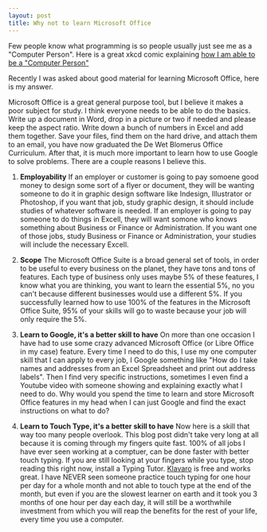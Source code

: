 ```yaml
---
layout: post
title: Why not to learn Microsoft Office
---
```

Few people know what programming is so people usually just see me as a "Computer Person". Here is a great xkcd comic explaining
<a href='https://xkcd.com/627/' target='_blank'>how I am able to be a "Computer Person"</a>

Recently I was asked about good material for learning Microsoft Office, here is my answer.

Microsoft Office is a great general purpose tool, but I believe it makes a poor subject for study. I think everyone needs to be able to do the basics. Write up a document in Word, drop in a picture or two if needed and please keep the aspect ratio. Write down a bunch of numbers in Excel and add them together. Save your files, find them on the hard drive, and attach them to an email, you have now graduated the De Wet Blomerus Office Curriculum. After that, it is much more important to learn how to use Google to solve problems. There are a couple reasons I believe this.

1. **Employability**
If an employer or customer is going to pay somoene good money to design some sort of a flyer or document, they will be wanting someone to do it in graphic design software like Indesign, Illustrator or Photoshop, if you want that job, study graphic design, it should include studies of whatever software is needed. If an employer is going to pay someone to do things in Excell, they will want somone who knows something about Business or Finance or Administration. If you want one of those jobs, study Business or Finance or Administration, your studies will include the necessary Excell.

2. **Scope**
The Microsoft Office Suite is a broad general set of tools, in order to be useful to every business on the planet, they have tons and tons of features. Each type of business only uses maybe 5% of these features, I know what you are thinking, you want to learn the essential 5%, no you can't because different businesses would use a different 5%. If you successfully learned how to use 100% of the features in the Microsoft Office Suite, 95% of your skills will go to waste because your job will only require the 5%.

3. **Learn to Google, it's a better skill to have**
On more than one occasion I have had to use some crazy advanced Microsoft Office (or Libre Office in my case) feature. Every time I need to do this, I use my one computer skill that I can apply to every job, I Google something like "How do I take names and addresses from an Excel Spreadsheet and print out address labels". Then I find very specific instructions, sometimes I even find a Youtube video with someone showing and explaining exactly what I need to do. Why would you spend the time to learn and store Microsoft Office features in my head when I can just Google and find the exact instructions on what to do?

4. **Learn to Touch Type, it's a better skill to have**
Now here is a skill that way too many people overlook. This blog post didn't take very long at all because it is coming through my fingers quite fast. 100% of all jobs I have ever seen working at a comptuer, can be done faster with better touch typing. If you are still looking at your fingers while you type, stop reading this right now, install a Typing Tutor. <a href='http://klavaro.sourceforge.net/en/' target='_blank'>Klavaro</a> is free and works great. I have NEVER seen someone practice touch typing for one hour per day for a whole month and not able to touch type at the end of the month, but even if you are the slowest learner on earth and it took you 3 months of one hour per day each day, it will still be a worthwhile investment from which you will reap the benefits for the rest of your life, every time you use a computer.


